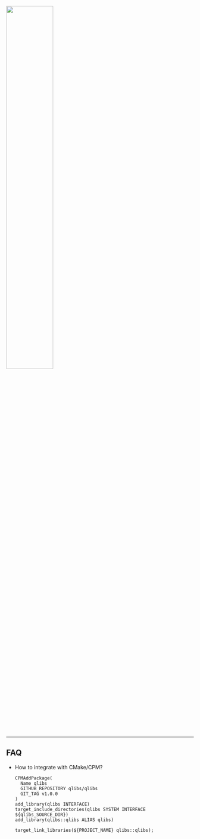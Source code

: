 <a href="https://qlibs.github.io"><img style="width:50%" src="https://qlibs.github.io/img/qlibs_logo.png" /></a>

---

## FAQ

- How to integrate with CMake/CPM?

    ```
    CPMAddPackage(
      Name qlibs
      GITHUB_REPOSITORY qlibs/qlibs
      GIT_TAG v1.0.0
    )
    add_library(qlibs INTERFACE)
    target_include_directories(qlibs SYSTEM INTERFACE ${qlibs_SOURCE_DIR})
    add_library(qlibs::qlibs ALIAS qlibs)
    ```

    ```
    target_link_libraries(${PROJECT_NAME} qlibs::qlibs);
    ```
